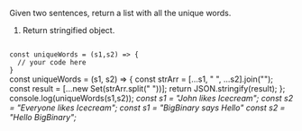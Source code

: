 Given two sentences, return a list with all the unique words.

1. Return stringified object.

<Editor lang="javascript" type="exercise" testMode="multipleInput">
<code>
const uniqueWords = (s1,s2) => {
  // your code here
}
</code>

<solution>
const uniqueWords = (s1, s2) => {
  const strArr = [...s1, " ", ...s2].join("");
  const result = [...new Set(strArr.split(" "))];
  return JSON.stringify(result);
};
</solution>

<testcases>
<caller>
console.log(uniqueWords(s1,s2));
</caller>
<testcase>
<i>
const s1 = "John likes Icecream";
const s2 = "Everyone likes Icecream";
</i>
</testcase>
<testcase>
<i>
const s1 = "BigBinary says Hello"
const s2 = "Hello BigBinary";
</i>
</testcase>
</testcases>
</Editor>